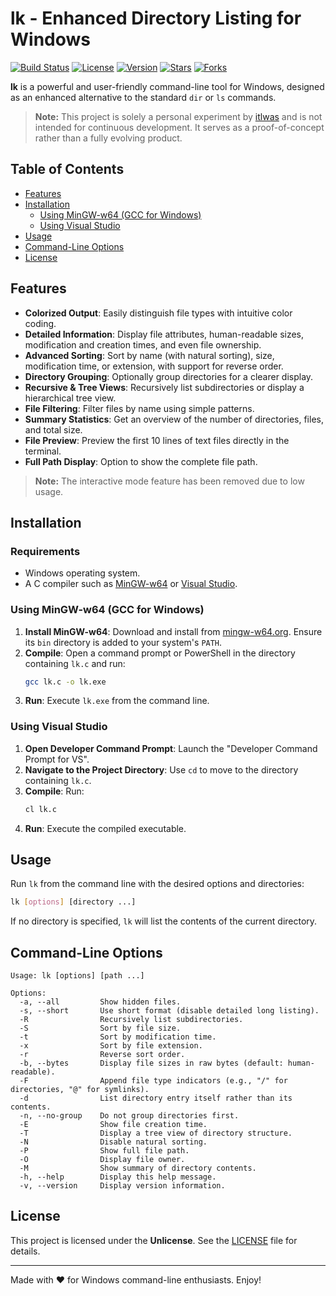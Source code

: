 # lk - Enhanced Directory Listing for Windows

[![Build Status](https://img.shields.io/badge/build-passing-brightgreen.svg)](https://github.com/itlwas/lk/actions)
[![License](https://img.shields.io/badge/license-Unlicense-blue.svg)](LICENSE)
[![Version](https://img.shields.io/badge/version-1.5-blue.svg)](https://github.com/itlwas/lk/releases)
[![Stars](https://img.shields.io/github/stars/itlwas/lk.svg)](https://github.com/itlwas/lk/stargazers)
[![Forks](https://img.shields.io/github/forks/itlwas/lk.svg)](https://github.com/itlwas/lk/network)

**lk** is a powerful and user-friendly command-line tool for Windows, designed as an enhanced alternative to the standard `dir` or `ls` commands.

> **Note:** This project is solely a personal experiment by [itlwas](https://github.com/itlwas) and is not intended for continuous development. It serves as a proof-of-concept rather than a fully evolving product.

## Table of Contents
- [Features](#features)
- [Installation](#installation)
  - [Using MinGW-w64 (GCC for Windows)](#using-mingw-w64-gcc-for-windows)
  - [Using Visual Studio](#using-visual-studio)
- [Usage](#usage)
- [Command-Line Options](#command-line-options)
- [License](#license)

## Features

- **Colorized Output**: Easily distinguish file types with intuitive color coding.
- **Detailed Information**: Display file attributes, human-readable sizes, modification and creation times, and even file ownership.
- **Advanced Sorting**: Sort by name (with natural sorting), size, modification time, or extension, with support for reverse order.
- **Directory Grouping**: Optionally group directories for a clearer display.
- **Recursive & Tree Views**: Recursively list subdirectories or display a hierarchical tree view.
- **File Filtering**: Filter files by name using simple patterns.
- **Summary Statistics**: Get an overview of the number of directories, files, and total size.
- **File Preview**: Preview the first 10 lines of text files directly in the terminal.
- **Full Path Display**: Option to show the complete file path.

> **Note:** The interactive mode feature has been removed due to low usage.

## Installation

### Requirements

- Windows operating system.
- A C compiler such as [MinGW-w64](https://mingw-w64.org/) or [Visual Studio](https://visualstudio.microsoft.com/).

### Using MinGW-w64 (GCC for Windows)

1. **Install MinGW-w64**: Download and install from [mingw-w64.org](https://mingw-w64.org/). Ensure its `bin` directory is added to your system's `PATH`.
2. **Compile**: Open a command prompt or PowerShell in the directory containing `lk.c` and run:
    ```bash
    gcc lk.c -o lk.exe
    ```
3. **Run**: Execute `lk.exe` from the command line.

### Using Visual Studio

1. **Open Developer Command Prompt**: Launch the "Developer Command Prompt for VS".
2. **Navigate to the Project Directory**: Use `cd` to move to the directory containing `lk.c`.
3. **Compile**: Run:
    ```bash
    cl lk.c
    ```
4. **Run**: Execute the compiled executable.

## Usage

Run `lk` from the command line with the desired options and directories:
```bash
lk [options] [directory ...]
```
If no directory is specified, `lk` will list the contents of the current directory.

## Command-Line Options

```
Usage: lk [options] [path ...]

Options:
  -a, --all         Show hidden files.
  -s, --short       Use short format (disable detailed long listing).
  -R                Recursively list subdirectories.
  -S                Sort by file size.
  -t                Sort by modification time.
  -x                Sort by file extension.
  -r                Reverse sort order.
  -b, --bytes       Display file sizes in raw bytes (default: human-readable).
  -F                Append file type indicators (e.g., "/" for directories, "@" for symlinks).
  -d                List directory entry itself rather than its contents.
  -n, --no-group    Do not group directories first.
  -E                Show file creation time.
  -T                Display a tree view of directory structure.
  -N                Disable natural sorting.
  -P                Show full file path.
  -O                Display file owner.
  -M                Show summary of directory contents.
  -h, --help        Display this help message.
  -v, --version     Display version information.
```

## License

This project is licensed under the **Unlicense**. See the [LICENSE](LICENSE) file for details.

---

Made with ❤️ for Windows command-line enthusiasts. Enjoy!
